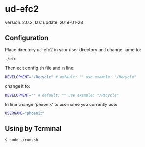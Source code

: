 # ud-efc2

version: 2.0.2,
last update: 2019-01-28

## Configuration

Place directory ud-efc2 in your user directory and change name to:
```bash
./efc
```

Then edit config.sh file and in line:
```bash
DEVELOPMENT="/Recycle" # default: "" use example: "/Recycle"
```
change it to: 
```bash
DEVELOPMENT="" # default: "" use example: "/Recycle"
```
In line change 'phoenix' to username you currently use:
```bash
USERNAME="phoenix"
```


## Using by Terminal

```bash
$ sudo ./run.sh
```
